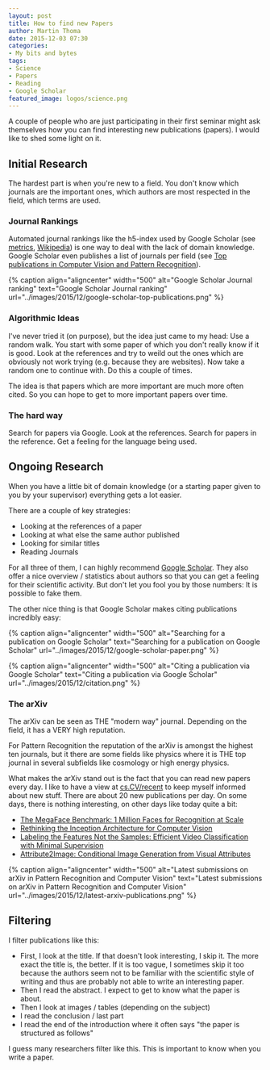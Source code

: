 ```yaml
---
layout: post
title: How to find new Papers
author: Martin Thoma
date: 2015-12-03 07:30
categories:
- My bits and bytes
tags:
- Science
- Papers
- Reading
- Google Scholar
featured_image: logos/science.png
---
```

A couple of people who are just participating in their first seminar might ask
themselves how you can find interesting new publications (papers). I would like
to shed some light on it.


## Initial Research
The hardest part is when you're new to a field. You don't know which journals
are the important ones, which authors are most respected in the field, which
terms are used.


### Journal Rankings

Automated journal rankings like the h5-index used by Google Scholar (see
[metrics](https://scholar.google.com/intl/en/scholar/metrics.html),
[Wikipedia](https://en.wikipedia.org/wiki/H-index)) is one way to deal with the
lack of domain knowledge. Google Scholar even publishes a list of journals
per field (see [Top publications in Computer Vision and Pattern Recognition](https://scholar.google.com/citations?view_op=top_venues&hl=en&vq=eng_computervisionpatternrecognition)).

{% caption align="aligncenter" width="500" alt="Google Scholar Journal ranking" text="Google Scholar Journal ranking" url="../images/2015/12/google-scholar-top-publications.png" %}

### Algorithmic Ideas

I've never tried it (on purpose), but the idea just came to my head: Use a
random walk. You start with some paper of which you don't really know if it is
good. Look at the references and try to weild out the ones which are obviously
not work trying (e.g. because they are websites). Now take a random one to
continue with. Do this a couple of times.

The idea is that papers which are more important are much more often cited. So
you can hope to get to more important papers over time.


### The hard way

Search for papers via Google. Look at the references. Search for papers in the
reference. Get a feeling for the language being used.


## Ongoing Research

When you have a little bit of domain knowledge (or a starting paper given to
you by your supervisor) everything gets a lot easier.

There are a couple of key strategies:

* Looking at the references of a paper
* Looking at what else the same author published
* Looking for similar titles
* Reading Journals

For all three of them, I can highly recommend
[Google Scholar](https://scholar.google.com). They also offer a nice overview
/ statistics about authors so that you can get a feeling for their scientific
activity. But don't let you fool you by those numbers: It is possible to fake
them.

The other nice thing is that Google Scholar makes citing publications
incredibly easy:

{% caption align="aligncenter" width="500" alt="Searching for a publication on Google Scholar" text="Searching for a publication on Google Scholar" url="../images/2015/12/google-scholar-paper.png" %}


{% caption align="aligncenter" width="500" alt="Citing a publication via Google Scholar" text="Citing a publication via Google Scholar" url="../images/2015/12/citation.png" %}

### The arXiv

The arXiv can be seen as THE "modern way" journal. Depending on the field, it
has a VERY high reputation.

For Pattern Recognition the reputation of the arXiv is amongst the highest ten
journals, but it there are some fields like physics where it is THE top journal
in several subfields like cosmology or high energy physics.

What makes the arXiv stand out is the fact that you can read new papers every
day. I like to have a view at
[cs.CV/recent](http://arxiv.org/list/cs.CV/recent) to keep myself informed
about new stuff. There are about&nbsp;20 new publications per day. On some
days, there is nothing interesting, on other days like today quite a bit:

* [The MegaFace Benchmark: 1 Million Faces for Recognition at Scale](http://arxiv.org/pdf/1512.00596.pdf)
* [Rethinking the Inception Architecture for Computer Vision](http://arxiv.org/pdf/1512.00567.pdf)
* [Labeling the Features Not the Samples:
Efficient Video Classification with Minimal Supervision](http://arxiv.org/pdf/1512.00517.pdf)
* [Attribute2Image: Conditional Image Generation from Visual Attributes](http://arxiv.org/pdf/1512.00570.pdf)

{% caption align="aligncenter" width="500" alt="Latest submissions on arXiv in Pattern Recognition and Computer Vision" text="Latest submissions on arXiv in Pattern Recognition and Computer Vision" url="../images/2015/12/latest-arxiv-publications.png" %}


## Filtering

I filter publications like this:

* First, I look at the title. If that doesn't look interesting, I skip it. The
  more exact the title is, the better. If it is too vague, I sometimes skip it
  too because the authors seem not to be familiar with the scientific style of
  writing and thus are probably not able to write an interesting paper.
* Then I read the abstract. I expect to get to know what the paper is about.
* Then I look at images / tables (depending on the subject)
* I read the conclusion / last part
* I read the end of the introduction where it often says "the paper is
  structured as follows"

I guess many researchers filter like this. This is important to know when you
write a paper.
